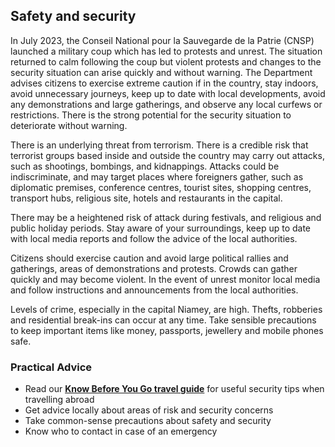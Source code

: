 ## Safety and security

In July 2023, the Conseil National pour la Sauvegarde de la Patrie (CNSP) launched a military coup which has led to protests and unrest. The situation returned to calm following the coup but violent protests and changes to the security situation can arise quickly and without warning. The Department advises citizens to exercise extreme caution if in the country, stay indoors, avoid unnecessary journeys, keep up to date with local developments, avoid any demonstrations and large gatherings, and observe any local curfews or restrictions. There is the strong potential for the security situation to deteriorate without warning.

There is an underlying threat from terrorism. There is a credible risk that terrorist groups based inside and outside the country may carry out attacks, such as shootings, bombings, and kidnappings. Attacks could be indiscriminate, and may target places where foreigners gather, such as diplomatic premises, conference centres, tourist sites, shopping centres, transport hubs, religious site, hotels and restaurants in the capital.

There may be a heightened risk of attack during festivals, and religious and public holiday periods. Stay aware of your surroundings, keep up to date with local media reports and follow the advice of the local authorities.

Citizens should exercise caution and avoid large political rallies and gatherings, areas of demonstrations and protests. Crowds can gather quickly and may become violent. In the event of unrest monitor local media and follow instructions and announcements from the local authorities.

Levels of crime, especially in the capital Niamey, are high. Thefts, robberies and residential break-ins can occur at any time. Take sensible precautions to keep important items like money, passports, jewellery and mobile phones safe.

### **Practical Advice**

* Read our [**Know Before You Go travel guide**](https://www.ireland.ie/en/dfa/overseas-travel/know-before-you-go/) for useful security tips when travelling abroad
* Get advice locally about areas of risk and security concerns
* Take common-sense precautions about safety and security
* Know who to contact in case of an emergency
